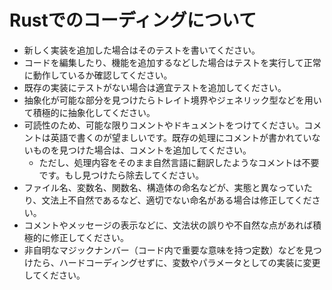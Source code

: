 # Rustでのコーディングについて
- 新しく実装を追加した場合はそのテストを書いてください。
- コードを編集したり、機能を追加するなどした場合はテストを実行して正常に動作しているか確認してください。
- 既存の実装にテストがない場合は適宜テストを追加してください。
- 抽象化が可能な部分を見つけたらトレイト境界やジェネリック型などを用いて積極的に抽象化してください。
- 可読性のため、可能な限りコメントやドキュメントをつけてください。コメントは英語で書くのが望ましいです。既存の処理にコメントが書かれていないものを見つけた場合は、コメントを追加してください。
    - ただし、処理内容をそのまま自然言語に翻訳したようなコメントは不要です。もし見つけたら除去してください。
- ファイル名、変数名、関数名、構造体の命名などが、実態と異なっていたり、文法上不自然であるなど、適切でない命名がある場合は修正してください。
- コメントやメッセージの表示などに、文法状の誤りや不自然な点があれば積極的に修正してください。
- 非自明なマジックナンバー（コード内で重要な意味を持つ定数）などを見つけたら、ハードコーディングせずに、変数やパラメータとしての実装に変更してください。